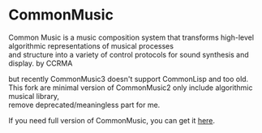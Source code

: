 # CommonMusic

Common Music is a music composition system that transforms high-level algorithmic representations of musical processes  
and structure into a variety of control protocols for sound synthesis and display. by CCRMA  
  
but recently CommonMusic3 doesn't support CommonLisp and too old.  
This fork are minimal version of CommonMusic2 only include algorithmic musical library,   
remove deprecated/meaningless part for me.  
  
If you need full version of CommonMusic, you can get it [here](https://sourceforge.net/projects/commonmusic/files/cm/).
